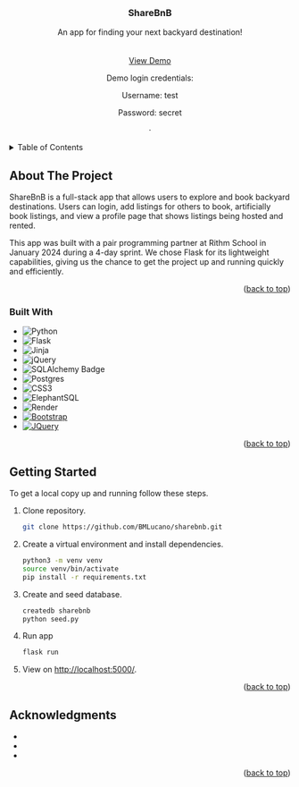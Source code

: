 <!-- Improved compatibility of back to top link: See: https://github.com/othneildrew/Best-README-Template/pull/73 -->
<a name="readme-top"></a>
<!--
*** Thanks for checking out the Best-README-Template. If you have a suggestion
*** that would make this better, please fork the repo and create a pull request
*** or simply open an issue with the tag "enhancement".
*** Don't forget to give the project a star!
*** Thanks again! Now go create something AMAZING! :D
-->



<!-- PROJECT SHIELDS -->
<!--
*** I'm using markdown "reference style" links for readability.
*** Reference links are enclosed in brackets [ ] instead of parentheses ( ).
*** See the bottom of this document for the declaration of the reference variables
*** for contributors-url, forks-url, etc. This is an optional, concise syntax you may use.
*** https://www.markdownguide.org/basic-syntax/#reference-style-links
-->



<!-- PROJECT LOGO -->
<br />
<div align="center">
<!--   <a href="https://github.com/github_username/repo_name"> -->
<!--     <img src="images/logo.png" alt="Logo" width="80" height="80"> -->
  </a>

<h3 align="center">ShareBnB</h3>

  <p align="center">
    An app for finding your next backyard destination!
    <br />
    <br />
    <br />
    <a href="https://bml-sharebnb.onrender.com/">View Demo</a>
    <p>Demo login credentials:</p>
    <p>Username: test</p>
    <p>Password: secret</p>
    ·
  </p>
</div>



<!-- TABLE OF CONTENTS -->
<details>
  <summary>Table of Contents</summary>
  <ol>
    <li>
      <a href="#about-the-project">About The Project</a>
      <ul>
        <li><a href="#built-with">Built With</a></li>
      </ul>
    </li>
    <li>
      <a href="#getting-started">Getting Started</a>
      <ul>
        <li><a href="#prerequisites">Prerequisites</a></li>
        <li><a href="#installation">Installation</a></li>
      </ul>
    </li>
    <li><a href="#usage">Usage</a></li>
    <li><a href="#contact">Contact</a></li>
    <li><a href="#acknowledgments">Acknowledgments</a></li>
  </ol>
</details>



<!-- ABOUT THE PROJECT -->
## About The Project

ShareBnB is a full-stack app that allows users to explore and book backyard destinations. Users can login, add listings for others to book, artificially book listings, and view a profile page that shows listings being hosted and rented.

This app was built with a pair programming partner at Rithm School in January 2024 during a 4-day sprint. We chose Flask for its lightweight capabilities, giving us the chance to get the project up and running quickly and efficiently.


<p align="right">(<a href="#readme-top">back to top</a>)</p>



### Built With

* ![Python](https://img.shields.io/badge/python-3670A0?style=for-the-badge&logo=python&logoColor=ffdd54)
* ![Flask](https://img.shields.io/badge/flask-%23000.svg?style=for-the-badge&logo=flask&logoColor=white)
* ![Jinja](https://img.shields.io/badge/jinja-white.svg?style=for-the-badge&logo=jinja&logoColor=black)
* ![jQuery](https://img.shields.io/badge/jquery-%230769AD.svg?style=for-the-badge&logo=jquery&logoColor=white)
* ![SQLAlchemy Badge](https://img.shields.io/badge/SQLAlchemy-D71F00?logo=sqlalchemy&logoColor=fff&style=for-the-badge)
* ![Postgres](https://img.shields.io/badge/postgres-%23316192.svg?style=for-the-badge&logo=postgresql&logoColor=white)
* ![CSS3](https://img.shields.io/badge/css3-%231572B6.svg?style=for-the-badge&logo=css3&logoColor=white)
* ![ElephantSQL](https://img.shields.io/badge/-ElephantSQL-336791?logo=elephantsql&logoColor=white&style=flat)
* ![Render](https://img.shields.io/badge/-Render-333333?logo=render&logoColor=white&style=flat)
* [![Bootstrap][Bootstrap.com]][Bootstrap-url]
* [![JQuery][JQuery.com]][JQuery-url]

<p align="right">(<a href="#readme-top">back to top</a>)</p>



<!-- GETTING STARTED -->
## Getting Started

To get a local copy up and running follow these steps.

1. Clone repository.
   ```sh
   git clone https://github.com/BMLucano/sharebnb.git

   ```
2. Create a virtual environment and install dependencies.
   ```sh
   python3 -m venv venv
   source venv/bin/activate
   pip install -r requirements.txt
   ```
3. Create and seed database.
   ```sh
   createdb sharebnb
   python seed.py
   ```
4. Run app
   ```sh
   flask run
   ```
5. View on <a href="http://localhost:5000/">http://localhost:5000/</a>.


<p align="right">(<a href="#readme-top">back to top</a>)</p>



<!-- USAGE EXAMPLES -->



<!-- ROADMAP -->



<!-- CONTRIBUTING -->



<!-- LICENSE -->



<!-- CONTACT -->



<!-- ACKNOWLEDGMENTS -->
## Acknowledgments

* []()
* []()
* []()

<p align="right">(<a href="#readme-top">back to top</a>)</p>



<!-- MARKDOWN LINKS & IMAGES -->
<!-- https://www.markdownguide.org/basic-syntax/#reference-style-links -->
[contributors-shield]: https://img.shields.io/github/contributors/github_username/repo_name.svg?style=for-the-badge
[contributors-url]: https://github.com/github_username/repo_name/graphs/contributors
[forks-shield]: https://img.shields.io/github/forks/github_username/repo_name.svg?style=for-the-badge
[forks-url]: https://github.com/github_username/repo_name/network/members
[stars-shield]: https://img.shields.io/github/stars/github_username/repo_name.svg?style=for-the-badge
[stars-url]: https://github.com/github_username/repo_name/stargazers
[issues-shield]: https://img.shields.io/github/issues/github_username/repo_name.svg?style=for-the-badge
[issues-url]: https://github.com/github_username/repo_name/issues
[license-shield]: https://img.shields.io/github/license/github_username/repo_name.svg?style=for-the-badge
[license-url]: https://github.com/github_username/repo_name/blob/master/LICENSE.txt
[linkedin-shield]: https://img.shields.io/badge/-LinkedIn-black.svg?style=for-the-badge&logo=linkedin&colorB=555
[linkedin-url]: https://linkedin.com/in/linkedin_username
[product-screenshot]: images/screenshot.png
[Next.js]: https://img.shields.io/badge/next.js-000000?style=for-the-badge&logo=nextdotjs&logoColor=white
[Next-url]: https://nextjs.org/
[React.js]: https://img.shields.io/badge/React-20232A?style=for-the-badge&logo=react&logoColor=61DAFB
[React-url]: https://reactjs.org/
[Vue.js]: https://img.shields.io/badge/Vue.js-35495E?style=for-the-badge&logo=vuedotjs&logoColor=4FC08D
[Vue-url]: https://vuejs.org/
[Angular.io]: https://img.shields.io/badge/Angular-DD0031?style=for-the-badge&logo=angular&logoColor=white
[Angular-url]: https://angular.io/
[Svelte.dev]: https://img.shields.io/badge/Svelte-4A4A55?style=for-the-badge&logo=svelte&logoColor=FF3E00
[Svelte-url]: https://svelte.dev/
[Laravel.com]: https://img.shields.io/badge/Laravel-FF2D20?style=for-the-badge&logo=laravel&logoColor=white
[Laravel-url]: https://laravel.com
[Bootstrap.com]: https://img.shields.io/badge/Bootstrap-563D7C?style=for-the-badge&logo=bootstrap&logoColor=white
[Bootstrap-url]: https://getbootstrap.com
[JQuery.com]: https://img.shields.io/badge/jQuery-0769AD?style=for-the-badge&logo=jquery&logoColor=white
[JQuery-url]: https://jquery.com 
